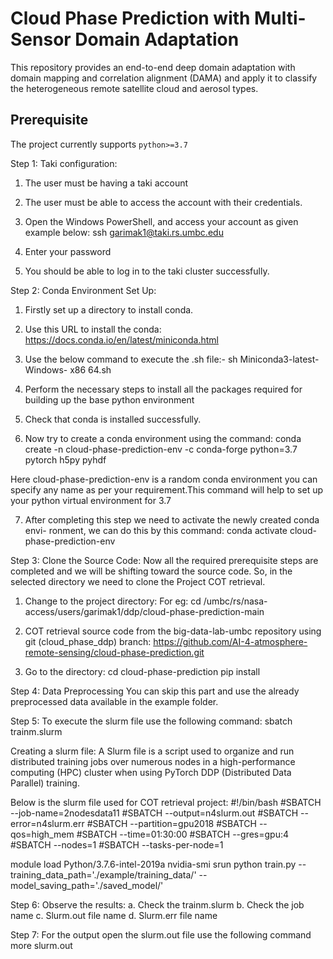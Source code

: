 # Cloud Phase Prediction with Multi-Sensor Domain Adaptation 
This repository provides an end-to-end deep domain adaptation with domain mapping and correlation alignment (DAMA) and apply it to classify the heterogeneous remote satellite cloud and aerosol types.

## Prerequisite
The project currently supports `python>=3.7`

Step 1: Taki configuration:

1. The user must be having a taki account

2. The user must be able to access the account with their credentials.

3. Open the Windows PowerShell, and access your account as given example below:
ssh garimak1@taki.rs.umbc.edu

4. Enter your password

5. You should be able to log in to the taki cluster successfully.

Step 2: Conda Environment Set Up:

1. Firstly set up a directory to install conda.

2. Use this URL to install the conda: https://docs.conda.io/en/latest/miniconda.html

3. Use the below command to execute the .sh file:- sh Miniconda3-latest-Windows-
x86 64.sh

4. Perform the necessary steps to install all the packages required for building up
the base python environment

5. Check that conda is installed successfully.

6. Now try to create a conda environment using the command:
conda create -n cloud-phase-prediction-env -c conda-forge python=3.7 pytorch h5py pyhdf

Here cloud-phase-prediction-env is a random conda environment you can specify any name as per your requirement.This command will help to set up your python virtual environment
for 3.7

7. After completing this step we need to activate the newly created conda envi-
ronment, we can do this by this command:
conda activate cloud-phase-prediction-env

Step 3: Clone the Source Code: 
Now all the required prerequisite steps
are completed and we will be shifting toward the source code. So, in the selected
directory we need to clone the Project COT retrieval.

1. Change to the project directory: 
For eg: cd /umbc/rs/nasa-access/users/garimak1/ddp/cloud-phase-prediction-main

2. COT retrieval source code from the big-data-lab-umbc repository using git (cloud_phase_ddp) branch:
https://github.com/AI-4-atmosphere-remote-sensing/cloud-phase-prediction.git

3. Go to the directory:
cd cloud-phase-prediction
pip install

Step 4: Data Preprocessing
You can skip this part and use the already preprocessed data available in the example folder.

Step 5: To execute the slurm file use the following command:
sbatch trainm.slurm

Creating a slurm file: A Slurm file is a script used to organize and
run distributed training jobs over numerous nodes in a high-performance computing
(HPC) cluster when using PyTorch DDP (Distributed Data Parallel) training.

Below is the slurm file used for COT retrieval project:
#!/bin/bash
#SBATCH --job-name=2nodesdata11
#SBATCH --output=n4slurm.out
#SBATCH --error=n4slurm.err
#SBATCH --partition=gpu2018
#SBATCH --qos=high_mem
#SBATCH --time=01:30:00
#SBATCH --gres=gpu:4
#SBATCH --nodes=1
#SBATCH --tasks-per-node=1

module load Python/3.7.6-intel-2019a
nvidia-smi
srun python train.py --training_data_path='./example/training_data/'  --model_saving_path='./saved_model/'

Step 6: Observe the results:
a. Check the trainm.slurm 
b. Check the job name 
c. Slurm.out file name 
d. Slurm.err file name 

Step 7: For the output open the slurm.out file use the following command
 more slurm.out

